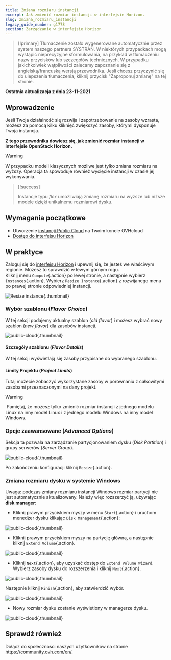 ```yaml
---
title: Zmiana rozmiaru instancji
excerpt: Jak zmienić rozmiar instancji w interfejsie Horizon.
slug: zmiana_rozmiaru_instancji
legacy_guide_number: g1778
section: Zarządzanie w interfejsie Horizon
---
```


> [!primary]
> Tłumaczenie zostało wygenerowane automatycznie przez system naszego partnera SYSTRAN. W niektórych przypadkach mogą wystąpić nieprecyzyjne sformułowania, na przykład w tłumaczeniu nazw przycisków lub szczegółów technicznych. W przypadku jakichkolwiek wątpliwości zalecamy zapoznanie się z angielską/francuską wersją przewodnika. Jeśli chcesz przyczynić się do ulepszenia tłumaczenia, kliknij przycisk "Zaproponuj zmianę" na tej stronie.
>

**Ostatnia aktualizacja z dnia 23-11-2021**

## Wprowadzenie

Jeśli Twoja działalność się rozwija i zapotrzebowanie na zasoby wzrasta, możesz za pomocą kilku kliknięć zwiększyć zasoby, którymi dysponuje Twoja instancja. 

**Z tego przewodnika dowiesz się, jak zmienić rozmiar instancji w interfejsie OpenStack Horizon.**

> [!warning]
>
> W przypadku modeli klasycznych możliwe jest tylko zmiana rozmiaru na wyższy.
> Operacja ta spowoduje również wycięcie instancji w czasie jej wykonywania.
> 

> [!success]
>
> Instancje typu *flex* umożliwiają zmianę rozmiaru na wyższe lub niższe modele dzięki unikalnemu rozmiarowi dysku.
> 

## Wymagania początkowe

- Utworzenie [instancji Public Cloud](https://docs.ovh.com/pl/public-cloud/public-cloud-pierwsze-kroki/#krok-3-tworzenie-instancji) na Twoim koncie OVHcloud
- [Dostęp do interfejsu Horizon](../horizon/)

## W praktyce

Zaloguj się do [interfejsu Horizon](https://horizon.cloud.ovh.net/auth/login/) i upewnij się, że jesteś we właściwym regionie. Możesz to sprawdzić w lewym górnym rogu.</br>
Kliknij menu `Compute`{.action} po lewej stronie, a następnie wybierz `Instances`{.action}. Wybierz `Resize Instance`{.action} z rozwijanego menu po prawej stronie odpowiedniej instancji.

![Resize instance](images/resizeinstance2021.png){.thumbnail}

### Wybór szablonu (*Flavor Choice*)

W tej sekcji podajemy aktualny szablon (*old flavor*) i możesz wybrać nowy szablon (*new flavor*) dla zasobów instancji.

![public-cloud](images/flavorchoice.png){.thumbnail}

#### Szczegóły szablonu (*Flavor Details*)

W tej sekcji wyświetlają się zasoby przypisane do wybranego szablonu. 

#### Limity Projektu (*Project Limits*)

Tutaj możecie zobaczyć wykorzystane zasoby w porównaniu z całkowitymi zasobami przeznaczonymi na dany projekt.

> [!warning]
> Pamiętaj, że możesz tylko zmienić rozmiar instancji z jednego modelu Linux na inny model Linux i z jednego modelu Windows na inny model Windows.
>

### Opcje zaawansowane (*Advanced Options*)

Sekcja ta pozwala na zarządzanie partycjonowaniem dysku (*Disk Partition*) i grupy serwerów (*Server Group*).

![public-cloud](images/resize_advanced.png){.thumbnail}

Po zakończeniu konfiguracji kliknij `Resize`{.action}.

### Zmiana rozmiaru dysku w systemie Windows

Uwaga: podczas zmiany rozmiaru instancji Windows rozmiar partycji nie jest automatycznie aktualizowany. Należy więc rozszerzyć ją, używając **disk manager**:

- Kliknij prawym przyciskiem myszy w menu `Start`{.action} i uruchom menedżer dysku klikając `Disk Management`{.action}:

![public-cloud](images/2980.png){.thumbnail}

- Kliknij prawym przyciskiem myszy na partycję główną, a następnie kliknij `Extend Volume`{.action}.

![public-cloud](images/2981a.png){.thumbnail}

- Kliknij `Next`{.action}, aby uzyskać dostęp do `Extend Volume Wizard`. Wybierz zasoby dysku do rozszerzenia i kliknij `Next`{.action}. 

![public-cloud](images/2978a.png){.thumbnail}

Następnie kliknij `Finish`{.action}, aby zatwierdzić wybór.

![public-cloud](images/wizard2021.png){.thumbnail}

- Nowy rozmiar dysku zostanie wyświetlony w managerze dysku.

![public-cloud](images/2979.png){.thumbnail}

## Sprawdź również

Dołącz do społeczności naszych użytkowników na stronie <https://community.ovh.com/en/>.